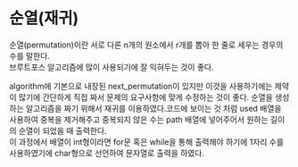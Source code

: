 # 순열(재귀)
<p> 순열(permutation)이란 서로 다른 n개의 원소에서 r개를 뽑아 한 줄로 세우는 경우의 수를 말한다.<br>브루트포스 알고리즘에 많이 사용되기에 잘 익혀두는 것이 좋다.
</p>

<div>
algorithm에 기본으로 내장된 next_permutation이 있지만 이것을 사용하기에는 제약이 많기에 간단하게 직접 짜서 문제의 요구사항에 맞게 수정하는 것이 좋다. 순열을 생성하는 알고리즘을 짜기 위해서 재귀를 이용하였다.코드에 보이는 것 처럼 used 배열을 사용하여 중복을 제거해주고 중복되지 않은 수는 path 배열에 넣어주어서 원하는 길이의 순열이 되었을 때 출력한다. <br>이 과정에서 배열이 int형이라면 for문 혹은 while을 통해 출력해야 하기에 1자리 수를 사용하였기에 char형으로 선언하여 문자열로 출력을 하였다.
</div>


